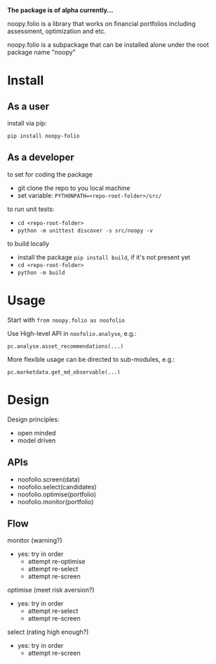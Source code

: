 **The package is of alpha currently...**

noopy.folio is a library that works on financial portfolios including assessment, optimization and etc.

noopy.folio is a subpackage that can be installed alone under the root package name "noopy"


# Install

## As a user
install via pip:
```
pip install noopy-folio
```

## As a developer 
to set for coding the package
* git clone the repo to you local machine
* set variable: `PYTHONPATH=<repo-root-folder>/src/`

to run unit tests:
* `cd <repo-root-folder>`
* `python -m unittest discover -s src/noopy -v`

to build locally
* install the package `pip install build`, if it's not present yet
* `cd <repo-root-folder>`
* `python -m build`


# Usage

Start with ```from noopy.folio as noofolio```

Use High-level API in ```noofolio.analyse```, e.g.:
```
pc.analyse.asset_recommendations(...)
```

More flexible usage can be directed to sub-modules, e.g.:
```
pc.marketdata.get_md_observable(...)
```

# Design
Design principles:
- open minded
- model driven

## APIs
- noofolio.screen(data)
- noofolio.select(candidates)
- noofolio.optimise(portfolio)
- noofolio.monitor(portfolio)

## Flow

monitor (warning?)
  - yes: try in order
    - attempt re-optimise
    - attempt re-select
    - attempt re-screen

optimise (meet risk aversion?)
  - yes: try in order
    - attempt re-select
    - attempt re-screen

select (rating high enough?)
  - yes: try in order
    - attempt re-screen

